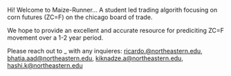 Hi! Welcome to Maize-Runner... A student led trading algorith focusing on corn futures (ZC=F) on the chicago board of trade.

We hope to provide an excellent and accurate resource for prediciting ZC=F movement over a 1-2 year period. 

Please reach out to _ with any inquieres:
ricardo.@northeastern.edu,
bhatia.aad@northeastern.edu, 
kiknadze.a@northeastern.edu,
hashi.k@northeastern.edu
